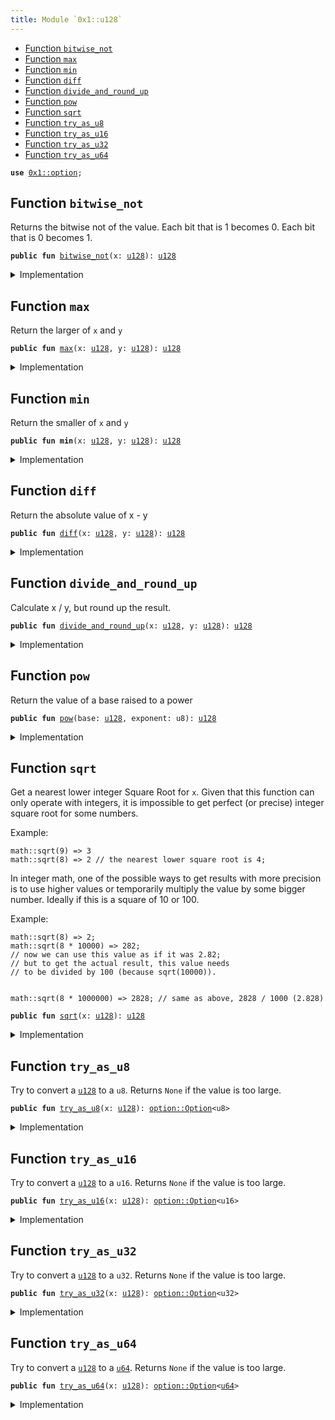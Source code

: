 ```yaml
---
title: Module `0x1::u128`
---
```




-  [Function `bitwise_not`](#0x1_u128_bitwise_not)
-  [Function `max`](#0x1_u128_max)
-  [Function `min`](#0x1_u128_min)
-  [Function `diff`](#0x1_u128_diff)
-  [Function `divide_and_round_up`](#0x1_u128_divide_and_round_up)
-  [Function `pow`](#0x1_u128_pow)
-  [Function `sqrt`](#0x1_u128_sqrt)
-  [Function `try_as_u8`](#0x1_u128_try_as_u8)
-  [Function `try_as_u16`](#0x1_u128_try_as_u16)
-  [Function `try_as_u32`](#0x1_u128_try_as_u32)
-  [Function `try_as_u64`](#0x1_u128_try_as_u64)


<pre><code><b>use</b> <a href="../move-stdlib/option.md#0x1_option">0x1::option</a>;
</code></pre>



<a name="0x1_u128_bitwise_not"></a>

## Function `bitwise_not`

Returns the bitwise not of the value.
Each bit that is 1 becomes 0. Each bit that is 0 becomes 1.


<pre><code><b>public</b> <b>fun</b> <a href="../move-stdlib/u128.md#0x1_u128_bitwise_not">bitwise_not</a>(x: <a href="../move-stdlib/u128.md#0x1_u128">u128</a>): <a href="../move-stdlib/u128.md#0x1_u128">u128</a>
</code></pre>



<details>
<summary>Implementation</summary>


<pre><code><b>public</b> <b>fun</b> <a href="../move-stdlib/u128.md#0x1_u128_bitwise_not">bitwise_not</a>(x: <a href="../move-stdlib/u128.md#0x1_u128">u128</a>): <a href="../move-stdlib/u128.md#0x1_u128">u128</a> {
    x ^ max_value!()
}
</code></pre>



</details>

<a name="0x1_u128_max"></a>

## Function `max`

Return the larger of <code>x</code> and <code>y</code>


<pre><code><b>public</b> <b>fun</b> <a href="../move-stdlib/u128.md#0x1_u128_max">max</a>(x: <a href="../move-stdlib/u128.md#0x1_u128">u128</a>, y: <a href="../move-stdlib/u128.md#0x1_u128">u128</a>): <a href="../move-stdlib/u128.md#0x1_u128">u128</a>
</code></pre>



<details>
<summary>Implementation</summary>


<pre><code><b>public</b> <b>fun</b> <a href="../move-stdlib/u128.md#0x1_u128_max">max</a>(x: <a href="../move-stdlib/u128.md#0x1_u128">u128</a>, y: <a href="../move-stdlib/u128.md#0x1_u128">u128</a>): <a href="../move-stdlib/u128.md#0x1_u128">u128</a> {
    std::macros::num_max!(x, y)
}
</code></pre>



</details>

<a name="0x1_u128_min"></a>

## Function `min`

Return the smaller of <code>x</code> and <code>y</code>


<pre><code><b>public</b> <b>fun</b> <b>min</b>(x: <a href="../move-stdlib/u128.md#0x1_u128">u128</a>, y: <a href="../move-stdlib/u128.md#0x1_u128">u128</a>): <a href="../move-stdlib/u128.md#0x1_u128">u128</a>
</code></pre>



<details>
<summary>Implementation</summary>


<pre><code><b>public</b> <b>fun</b> <b>min</b>(x: <a href="../move-stdlib/u128.md#0x1_u128">u128</a>, y: <a href="../move-stdlib/u128.md#0x1_u128">u128</a>): <a href="../move-stdlib/u128.md#0x1_u128">u128</a> {
    std::macros::num_min!(x, y)
}
</code></pre>



</details>

<a name="0x1_u128_diff"></a>

## Function `diff`

Return the absolute value of x - y


<pre><code><b>public</b> <b>fun</b> <a href="../move-stdlib/u128.md#0x1_u128_diff">diff</a>(x: <a href="../move-stdlib/u128.md#0x1_u128">u128</a>, y: <a href="../move-stdlib/u128.md#0x1_u128">u128</a>): <a href="../move-stdlib/u128.md#0x1_u128">u128</a>
</code></pre>



<details>
<summary>Implementation</summary>


<pre><code><b>public</b> <b>fun</b> <a href="../move-stdlib/u128.md#0x1_u128_diff">diff</a>(x: <a href="../move-stdlib/u128.md#0x1_u128">u128</a>, y: <a href="../move-stdlib/u128.md#0x1_u128">u128</a>): <a href="../move-stdlib/u128.md#0x1_u128">u128</a> {
    std::macros::num_diff!(x, y)
}
</code></pre>



</details>

<a name="0x1_u128_divide_and_round_up"></a>

## Function `divide_and_round_up`

Calculate x / y, but round up the result.


<pre><code><b>public</b> <b>fun</b> <a href="../move-stdlib/u128.md#0x1_u128_divide_and_round_up">divide_and_round_up</a>(x: <a href="../move-stdlib/u128.md#0x1_u128">u128</a>, y: <a href="../move-stdlib/u128.md#0x1_u128">u128</a>): <a href="../move-stdlib/u128.md#0x1_u128">u128</a>
</code></pre>



<details>
<summary>Implementation</summary>


<pre><code><b>public</b> <b>fun</b> <a href="../move-stdlib/u128.md#0x1_u128_divide_and_round_up">divide_and_round_up</a>(x: <a href="../move-stdlib/u128.md#0x1_u128">u128</a>, y: <a href="../move-stdlib/u128.md#0x1_u128">u128</a>): <a href="../move-stdlib/u128.md#0x1_u128">u128</a> {
    std::macros::num_divide_and_round_up!(x, y)
}
</code></pre>



</details>

<a name="0x1_u128_pow"></a>

## Function `pow`

Return the value of a base raised to a power


<pre><code><b>public</b> <b>fun</b> <a href="../move-stdlib/u128.md#0x1_u128_pow">pow</a>(base: <a href="../move-stdlib/u128.md#0x1_u128">u128</a>, exponent: u8): <a href="../move-stdlib/u128.md#0x1_u128">u128</a>
</code></pre>



<details>
<summary>Implementation</summary>


<pre><code><b>public</b> <b>fun</b> <a href="../move-stdlib/u128.md#0x1_u128_pow">pow</a>(base: <a href="../move-stdlib/u128.md#0x1_u128">u128</a>, exponent: u8): <a href="../move-stdlib/u128.md#0x1_u128">u128</a> {
    std::macros::num_pow!(base, exponent)
}
</code></pre>



</details>

<a name="0x1_u128_sqrt"></a>

## Function `sqrt`

Get a nearest lower integer Square Root for <code>x</code>. Given that this
function can only operate with integers, it is impossible
to get perfect (or precise) integer square root for some numbers.

Example:
```
math::sqrt(9) => 3
math::sqrt(8) => 2 // the nearest lower square root is 4;
```

In integer math, one of the possible ways to get results with more
precision is to use higher values or temporarily multiply the
value by some bigger number. Ideally if this is a square of 10 or 100.

Example:
```
math::sqrt(8) => 2;
math::sqrt(8 * 10000) => 282;
// now we can use this value as if it was 2.82;
// but to get the actual result, this value needs
// to be divided by 100 (because sqrt(10000)).


math::sqrt(8 * 1000000) => 2828; // same as above, 2828 / 1000 (2.828)
```


<pre><code><b>public</b> <b>fun</b> <a href="../move-stdlib/u128.md#0x1_u128_sqrt">sqrt</a>(x: <a href="../move-stdlib/u128.md#0x1_u128">u128</a>): <a href="../move-stdlib/u128.md#0x1_u128">u128</a>
</code></pre>



<details>
<summary>Implementation</summary>


<pre><code><b>public</b> <b>fun</b> <a href="../move-stdlib/u128.md#0x1_u128_sqrt">sqrt</a>(x: <a href="../move-stdlib/u128.md#0x1_u128">u128</a>): <a href="../move-stdlib/u128.md#0x1_u128">u128</a> {
    std::macros::num_sqrt!&lt;<a href="../move-stdlib/u128.md#0x1_u128">u128</a>, u256&gt;(x, 128)
}
</code></pre>



</details>

<a name="0x1_u128_try_as_u8"></a>

## Function `try_as_u8`

Try to convert a <code><a href="../move-stdlib/u128.md#0x1_u128">u128</a></code> to a <code>u8</code>. Returns <code>None</code> if the value is too large.


<pre><code><b>public</b> <b>fun</b> <a href="../move-stdlib/u128.md#0x1_u128_try_as_u8">try_as_u8</a>(x: <a href="../move-stdlib/u128.md#0x1_u128">u128</a>): <a href="../move-stdlib/option.md#0x1_option_Option">option::Option</a>&lt;u8&gt;
</code></pre>



<details>
<summary>Implementation</summary>


<pre><code><b>public</b> <b>fun</b> <a href="../move-stdlib/u128.md#0x1_u128_try_as_u8">try_as_u8</a>(x: <a href="../move-stdlib/u128.md#0x1_u128">u128</a>): Option&lt;u8&gt; {
    std::macros::try_as_u8!(x)
}
</code></pre>



</details>

<a name="0x1_u128_try_as_u16"></a>

## Function `try_as_u16`

Try to convert a <code><a href="../move-stdlib/u128.md#0x1_u128">u128</a></code> to a <code>u16</code>. Returns <code>None</code> if the value is too large.


<pre><code><b>public</b> <b>fun</b> <a href="../move-stdlib/u128.md#0x1_u128_try_as_u16">try_as_u16</a>(x: <a href="../move-stdlib/u128.md#0x1_u128">u128</a>): <a href="../move-stdlib/option.md#0x1_option_Option">option::Option</a>&lt;u16&gt;
</code></pre>



<details>
<summary>Implementation</summary>


<pre><code><b>public</b> <b>fun</b> <a href="../move-stdlib/u128.md#0x1_u128_try_as_u16">try_as_u16</a>(x: <a href="../move-stdlib/u128.md#0x1_u128">u128</a>): Option&lt;u16&gt; {
    std::macros::try_as_u16!(x)
}
</code></pre>



</details>

<a name="0x1_u128_try_as_u32"></a>

## Function `try_as_u32`

Try to convert a <code><a href="../move-stdlib/u128.md#0x1_u128">u128</a></code> to a <code>u32</code>. Returns <code>None</code> if the value is too large.


<pre><code><b>public</b> <b>fun</b> <a href="../move-stdlib/u128.md#0x1_u128_try_as_u32">try_as_u32</a>(x: <a href="../move-stdlib/u128.md#0x1_u128">u128</a>): <a href="../move-stdlib/option.md#0x1_option_Option">option::Option</a>&lt;u32&gt;
</code></pre>



<details>
<summary>Implementation</summary>


<pre><code><b>public</b> <b>fun</b> <a href="../move-stdlib/u128.md#0x1_u128_try_as_u32">try_as_u32</a>(x: <a href="../move-stdlib/u128.md#0x1_u128">u128</a>): Option&lt;u32&gt; {
    std::macros::try_as_u32!(x)
}
</code></pre>



</details>

<a name="0x1_u128_try_as_u64"></a>

## Function `try_as_u64`

Try to convert a <code><a href="../move-stdlib/u128.md#0x1_u128">u128</a></code> to a <code><a href="../move-stdlib/u64.md#0x1_u64">u64</a></code>. Returns <code>None</code> if the value is too large.


<pre><code><b>public</b> <b>fun</b> <a href="../move-stdlib/u128.md#0x1_u128_try_as_u64">try_as_u64</a>(x: <a href="../move-stdlib/u128.md#0x1_u128">u128</a>): <a href="../move-stdlib/option.md#0x1_option_Option">option::Option</a>&lt;<a href="../move-stdlib/u64.md#0x1_u64">u64</a>&gt;
</code></pre>



<details>
<summary>Implementation</summary>


<pre><code><b>public</b> <b>fun</b> <a href="../move-stdlib/u128.md#0x1_u128_try_as_u64">try_as_u64</a>(x: <a href="../move-stdlib/u128.md#0x1_u128">u128</a>): Option&lt;<a href="../move-stdlib/u64.md#0x1_u64">u64</a>&gt; {
    std::macros::try_as_u64!(x)
}
</code></pre>



</details>
